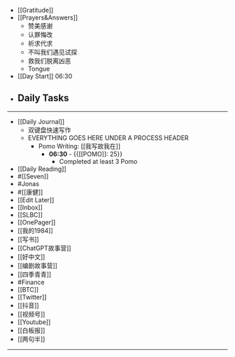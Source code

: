 - [[Gratitude]]
- [[Prayers&Answers]]
    - 赞美感谢
    - 认罪悔改
    - 祈求代求
    - 不叫我们遇见试探
    - 救我们脱离凶恶
    - Tongue
- [[Day Start]] 06:30
- Daily Tasks
    - 
- ---
- [[Daily Journal]] 
    - 双键盘快速写作
    - EVERYTHING GOES HERE UNDER A PROCESS HEADER
        - Pomo Writing: [[我写故我在]]
            - **06:30** - {{[[POMO]]: 25}}
                -  Completed at least 3 Pomo
- [[Daily Reading]]
- #[[Seven]]
- #Jonas 
- #[[康健]]
- [[Edit Later]]
- [[Inbox]]
- [[SLBC]]
- [[OnePager]]
- [[我的1984]]
- [[写书]]
- [[ChatGPT故事营]]
- [[好中文]]
- [[编剧故事营]]
- [[四季青青]]
- #Finance
- [[BTC]]
- [[Twitter]]
- [[抖音]]
- [[视频号]]
- [[Youtube]]
- [[白板报]]
- [[两句半]]
- ---
